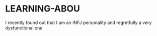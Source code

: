 # LEARNING-ABOU
I recently found out that I am an INFJ personality and regretfully a very dysfunctional one 
